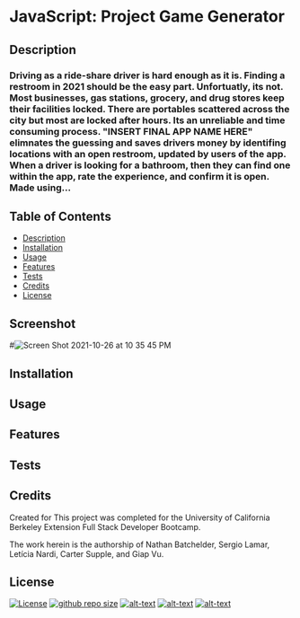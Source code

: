 # JavaScript: Project Game Generator 





  ## Description
  ### Driving as a ride-share driver is hard enough as it is. Finding a restroom in 2021 should be the easy part. Unfortuatly, its not. Most businesses, gas stations, grocery, and drug stores keep their facilities locked. There are portables scattered across the city but most are locked after hours. Its an unreliable and time consuming process. "INSERT FINAL APP NAME HERE" elimnates the guessing and saves drivers money by identifing locations with an open restroom, updated by users of the app. When a driver is looking for a bathroom, then they can find one within the app, rate the experience, and confirm it is open. Made using...
  
  ## Table of Contents
  * [Description](#description)
  * [Installation](#install)
  * [Usage](#usage)
  * [Features](#features)
  * [Tests](#tests)
  * [Credits](#credits)
  * [License](#license)
  
  ## Screenshot

  #![Screen Shot 2021-10-26 at 10 35 45 PM](https://user-images.githubusercontent.com/89411805/139006072-e28dcec6-d369-4049-8d77-ae04af8bfe76.png)

  ## Installation
 

  ## Usage
 

  ## Features
  
  
  ## Tests
  

  ## Credits
  Created for This project was completed for the University of California Berkeley Extension Full Stack Developer Bootcamp.
  
  The work herein is the authorship of Nathan Batchelder, Sergio Lamar, Letícia Nardi, Carter Supple, and Giap Vu.
  
  ## License
  
  [![License](https://img.shields.io/badge/license-MIT-blue)](https://choosealicense.com/licenses/mit/)
  [![github repo size](https://img.shields.io/github/repo-size/leticianardi/on-the-go?style=plastic)](https://github.com/leticianardi)
  [![alt-text](https://img.shields.io/github/downloads/leticianardi/on-the-go/latest/total)](https://github.com/leticianardi)
  [![alt-text](https://img.shields.io/github/contributors/leticianardi/on-the-go)](https://github.com/leticianardi)
  [![alt-text](https://img.shields.io/github/issues-raw/leticianardi/on-the-go)](https://github.com/leticianardi)
  
